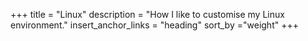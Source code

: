 +++
title = "Linux"
description = "How I like to customise my Linux environment."
insert_anchor_links = "heading"
sort_by ="weight"
+++

